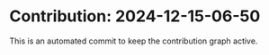 # Contribution: 2024-12-15-06-50
This is an automated commit to keep the contribution graph active.
